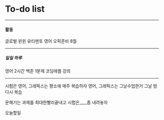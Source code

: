 # To-do list

----------------
#### 활동

글로벌 윈윈
유티멘토
영어 오픽준비 8월

-----

##### 일일 하루

영어 2시간 
백준 1문제
코딩애플 강의 

-----
시험은
영어, 그래픽스는 평소에 매주 복습하자
영어, 그래픽스는 그날수업한거 그날 밤 다시 복습

문해기는 과제를 최대한빨리끝내고 시험은,,,,,,좀 내려놓자

오늘할일

